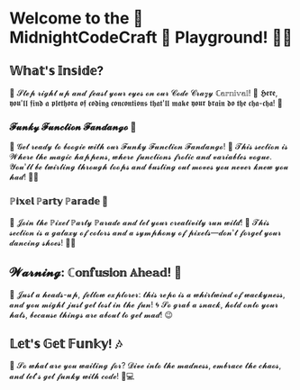 # Welcome to the 🌟 MidnightCodeCraft 🌟 Playground! 🌙🎨

## 𝕎𝕙𝕒𝕥'𝕤 𝕀𝕟𝕤𝕚𝕕𝕖? 

🎪 𝓢𝓽𝓮𝓹 𝓻𝓲𝓰𝓱𝓽 𝓾𝓹 𝓪𝓷𝓭 𝓯𝓮𝓪𝓼𝓽 𝔂𝓸𝓾𝓻 𝓮𝔂𝓮𝓼 𝓸𝓷 𝓸𝓾𝓻 𝓒𝓸𝓭𝓮 𝓒𝓻𝓪𝔃𝔂 ℂ𝕒𝕣𝕟𝕚𝕧𝕒𝕝! 🎡 𝕳𝖊𝖗𝖊, 𝖞𝖔𝖚'𝖑𝖑 𝖋𝖎𝖓𝖉 𝖆 𝖕𝖑𝖊𝖙𝖍𝖔𝖗𝖆 𝖔𝖋 𝖈𝖔𝖉𝖎𝖓𝖌 𝖈𝖔𝖓𝖈𝖔𝖓𝖙𝖎𝖔𝖓𝖘 𝖙𝖍𝖆𝖙'𝖑𝖑 𝖒𝖆𝖐𝖊 𝖞𝖔𝖚𝖗 𝖇𝖗𝖆𝖎𝖓 𝖉𝖔 𝖙𝖍𝖊 𝖈𝖍𝖆-𝖈𝖍𝖆! 🎢

### 𝓕𝓾𝓷𝓴𝔂 𝓕𝓾𝓷𝓬𝓽𝓲𝓸𝓷 𝓕𝓪𝓷𝓭𝓪𝓷𝓰𝓸 💫

🕺 𝓖𝓮𝓽 𝓻𝓮𝓪𝓭𝔂 𝓽𝓸 𝓫𝓸𝓸𝓰𝓲𝓮 𝔀𝓲𝓽𝓱 𝓸𝓾𝓻 𝓕𝓾𝓷𝓴𝔂 𝓕𝓾𝓷𝓬𝓽𝓲𝓸𝓷 𝓕𝓪𝓷𝓭𝓪𝓷𝓰𝓸! 💃 𝓣𝓱𝓲𝓼 𝓼𝓮𝓬𝓽𝓲𝓸𝓷 𝓲𝓼 𝓦𝓱𝓮𝓻𝓮 𝓽𝓱𝓮 𝓶𝓪𝓰𝓲𝓬 𝓱𝓪𝓹𝓹𝓮𝓷𝓼, 𝔀𝓱𝓮𝓻𝓮 𝓯𝓾𝓷𝓬𝓽𝓲𝓸𝓷𝓼 𝓯𝓻𝓸𝓵𝓲𝓬 𝓪𝓷𝓭 𝓿𝓪𝓻𝓲𝓪𝓫𝓵𝓮𝓼 𝓿𝓸𝓰𝓾𝓮. 𝓨𝓸𝓾'𝓵𝓵 𝓫𝓮 𝓽𝔀𝓲𝓻𝓵𝓲𝓷𝓰 𝓽𝓱𝓻𝓸𝓾𝓰𝓱 𝓵𝓸𝓸𝓹𝓼 𝓪𝓷𝓭 𝓫𝓾𝓼𝓽𝓲𝓷𝓰 𝓸𝓾𝓽 𝓶𝓸𝓿𝓮𝓼 𝔂𝓸𝓾 𝓷𝓮𝓿𝓮𝓻 𝓴𝓷𝓮𝔀 𝔂𝓸𝓾 𝓱𝓪𝓭! 🎩✨

### ℙ𝕚𝕩𝕖𝕝 ℙ𝕒𝕣𝕥𝕪 ℙ𝕒𝕣𝕒𝕕𝕖 🎉

🎨 𝓙𝓸𝓲𝓷 𝓽𝓱𝓮 ℙ𝓲𝔁𝓮𝓵 ℙ𝓪𝓻𝓽𝔂 ℙ𝓪𝓻𝓪𝓭𝓮 𝓪𝓷𝓭 𝓵𝓮𝓽 𝔂𝓸𝓾𝓻 𝓬𝓻𝓮𝓪𝓽𝓲𝓿𝓲𝓽𝔂 𝓻𝓾𝓷 𝔀𝓲𝓵𝓭! 🌈 𝓣𝓱𝓲𝓼 𝓼𝓮𝓬𝓽𝓲𝓸𝓷 𝓲𝓼 𝓪 𝓰𝓪𝓵𝓪𝔁𝔂 𝓸𝓯 𝓬𝓸𝓵𝓸𝓻𝓼 𝓪𝓷𝓭 𝓪 𝓼𝔂𝓶𝓹𝓱𝓸𝓷𝔂 𝓸𝓯 𝓹𝓲𝔁𝓮𝓵𝓼—𝓭𝓸𝓷'𝓽 𝓯𝓸𝓻𝓰𝓮𝓽 𝔂𝓸𝓾𝓻 𝓭𝓪𝓷𝓬𝓲𝓷𝓰 𝓼𝓱𝓸𝓮𝓼! 🎉👾

## 𝓦𝓪𝓻𝓷𝓲𝓷𝓰: ℂ𝕠𝕟𝕗𝕦𝕤𝕚𝕠𝕟 𝔸𝕙𝕖𝕒𝕕! 🚨

📣 𝓙𝓾𝓼𝓽 𝓪 𝓱𝓮𝓪𝓭𝓼-𝓾𝓹, 𝓯𝓮𝓵𝓵𝓸𝔀 𝓮𝔁𝓹𝓵𝓸𝓻𝓮𝓻: 𝓽𝓱𝓲𝓼 𝓻𝓮𝓹𝓸 𝓲𝓼 𝓪 𝔀𝓱𝓲𝓻𝓵𝔀𝓲𝓷𝓭 𝓸𝓯 𝔀𝓪𝓬𝓴𝔂𝓷𝓮𝓼𝓼, 𝓪𝓷𝓭 𝔂𝓸𝓾 𝓶𝓲𝓰𝓱𝓽 𝓳𝓾𝓼𝓽 𝓰𝓮𝓽 𝓵𝓸𝓼𝓽 𝓲𝓷 𝓽𝓱𝓮 𝓯𝓾𝓷! 🌀 𝓢𝓸 𝓰𝓻𝓪𝓫 𝓪 𝓼𝓷𝓪𝓬𝓴, 𝓱𝓸𝓵𝓭 𝓸𝓷𝓽𝓸 𝔂𝓸𝓾𝓻 𝓱𝓪𝓽𝓼, 𝓫𝓮𝓬𝓪𝓾𝓼𝓮 𝓽𝓱𝓲𝓷𝓰𝓼 𝓪𝓻𝓮 𝓪𝓫𝓸𝓾𝓽 𝓽𝓸 𝓰𝓮𝓽 𝓶𝓪𝓭! 😉

## 𝕃𝕖𝕥'𝕤 𝔾𝕖𝕥 𝔽𝕦𝕟𝕜𝕪! 🎶

🎉 𝓢𝓸 𝔀𝓱𝓪𝓽 𝓪𝓻𝓮 𝔂𝓸𝓾 𝔀𝓪𝓲𝓽𝓲𝓷𝓰 𝓯𝓸𝓻? 𝓓𝓲𝓿𝓮 𝓲𝓷𝓽𝓸 𝓽𝓱𝓮 𝓶𝓪𝓭𝓷𝓮𝓼𝓼, 𝓮𝓶𝓫𝓻𝓪𝓬𝓮 𝓽𝓱𝓮 𝓬𝓱𝓪𝓸𝓼, 𝓪𝓷𝓭 𝓵𝓮𝓽'𝓼 𝓰𝓮𝓽 𝓯𝓾𝓷𝓴𝔂 𝔀𝓲𝓽𝓱 𝓬𝓸𝓭𝓮! 🌟💻

